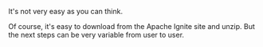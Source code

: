 It's not very easy as you can think.

Of course, it's easy to download from the Apache Ignite site and unzip. But the next steps can be very variable from user to user.



